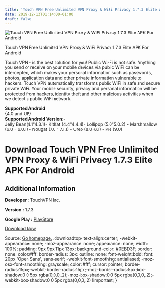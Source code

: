 ```yaml
---
title: 'Touch VPN Free Unlimited VPN Proxy & WiFi Privacy 1.7.3 Elite APK For Android'
date: 2019-12-13T01:14:00+01:00
draft: false
---
```


![Touch VPN Free Unlimited VPN Proxy & WiFi Privacy 1.7.3 Elite APK For Android](https://i1.wp.com/apkhome.net/wp-content/uploads/2019/12/Touch-VPN-Free-Unlimited-VPN-Proxy-WiFi-Privacy-1.7.3-Elite.png "Touch VPN Free Unlimited VPN Proxy & WiFi Privacy 1.7.3 Elite APK For Android")

  

Touch VPN Free Unlimited VPN Proxy & WiFi Privacy 1.7.3 Elite APK For Android

Touch VPN - is the best solution for you! Public Wi-Fi is not safe. Anything you send or receive on your mobile devices via public WiFi can be intercepted, which makes your personal information such as passwords, photos, application data and other private information vulnerable to hackers. Touch VPN automatically transforms public WiFi in safe and secure private WiFi. Your mobile security, privacy and personal information will be protected from hackers, identity theft and other malicious activities when we detect a public WiFi network.

**Supported Android**  
{4.0 and UP}  
**Supported Android Version**:-  
Jelly Bean(4.1"4.3.1)- KitKat (4.4"4.4.4)- Lollipop (5.0"5.0.2) - Marshmallow (6.0 - 6.0.1) - Nougat (7.0 " 7.1.1) - Oreo (8.0-8.1) - Pie (9.0)

Download Touch VPN Free Unlimited VPN Proxy & WiFi Privacy 1.7.3 Elite APK For Android
======================================================================================

Additional Information
----------------------

**Developer :** TouchVPN Inc.

**Version :** 1.7.3

**Google Play :** [PlayStore](https://play.google.com/store/apps/details?id=com.northghost.touchvpn&hl=en)

  

[Download Now](https://store4app.co/post/touch-vpn-free-unlimited-vpn-proxy-amp-wifi-privacy-1-7-3-elite-apk-for-android_1576162916)

  
Source: [Go homepage.](https://store4app.co/post/touch-vpn-free-unlimited-vpn-proxy-amp-wifi-privacy-1-7-3-elite-apk-for-android_1576162916) .downloadtop{ text-align:center; -webkit-appearance: none; -moz-appearance: none; appearance: none; width: 100%; padding: 9px 9px 11px 13px; background-color: #0EBD3F; border: none; color:#fff; border-radius: 3px; outline: none; font-weight;bold; font: 20px 'Open Sans', sans-serif; -webkit-font-smoothing: antialiased; -moz-osx-font-smoothing: grayscale; color: #fff; cursor: pointer; border-radius:15px;-webkit-border-radius:15px;-moz-border-radius:5px;box-shadow:0 0 5px rgba(0,0,0,.2);-moz-box-shadow:0 0 5px rgba(0,0,0,.2);-webkit-box-shadow:0 0 5px rgba(0,0,0,.2) !important; }